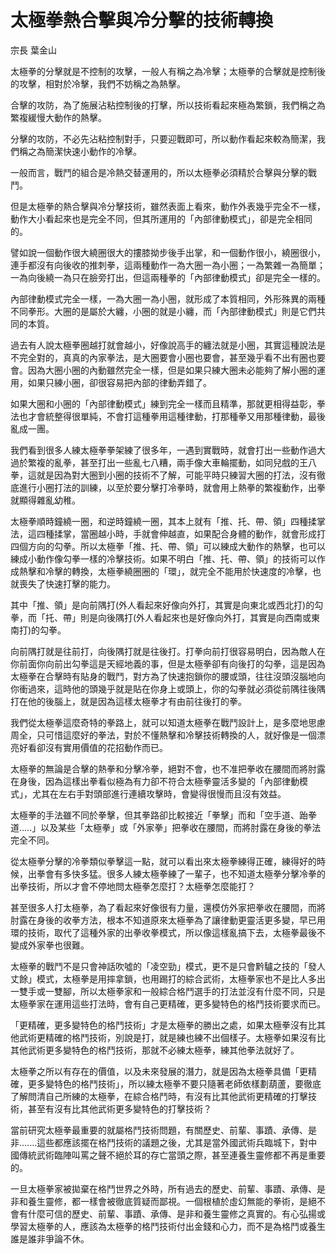 # 太極拳熱合擊與冷分擊的技術轉換

宗長
葉金山

太極拳的分擊就是不控制的攻擊，一般人有稱之為冷擊；太極拳的合擊就是控制後的攻擊，相對於冷擊，我們不妨稱之為熱擊。

合擊的攻防，為了施展沾粘控制後的打擊，所以技術看起來極為繁鎖，我們稱之為繁複緩慢大動作的熱擊。

分擊的攻防，不必先沾粘控制對手，只要迎戰即可，所以動作看起來較為簡潔，我們稱之為簡潔快速小動作的冷擊。

一般而言，戰鬥的組合是冷熱交替運用的，所以太極拳必須精於合擊與分擊的戰鬥。

但是太極拳的熱合擊與冷分擊技術，雖然表面上看來，動作外表幾乎完全不一樣，動作大小看起來也是完全不同，但其所運用的「內部律動模式」，卻是完全相同的。

譬如說一個動作很大繞圈很大的摟膝拗步後手出掌，和一個動作很小，繞圈很小，連手都沒有向後收的推刺拳，這兩種動作一為大圈一為小圈；一為繁雜一為簡單；一為向後繞一為只在臉旁打出，但這兩種拳的「內部律動模式」卻是完全一樣的。

內部律動模式完全一樣，一為大圈一為小圈，就形成了本質相同，外形殊異的兩種不同拳形。大圈的是屬於大纏，小圈的就是小纏，而「內部律動模式」則是它們共同的本質。

過去有人說太極拳圈越打就會越小，好像說高手的纏法就是小圈，其實這種說法是不完全對的，真真的內家拳法，是大圈要會小圈也要會，甚至幾乎看不出有圈也要會。因為大圈小圈的內動雖然完全一樣，但是如果只練大圈未必能夠了解小圈的運用，如果只練小圈，卻很容易把內部的律動弄錯了。

如果大圈和小圈的「內部律動模式」練到完全一樣而且精準，那就更相得益彰，拳法也才會統整得很單純，不會打這種拳用這種律動，打那種拳又用那種律動，最後亂成一團。

我們看到很多人練太極拳拳架練了很多年，一遇到實戰時，就會打出一些動作過大過於繁複的亂拳，甚至打出一些亂七八糟，兩手像大車輪擺動，如同兒戲的王八拳，這就是因為對大圈到小圈的技術不了解，可能平時只練習大圈的打法，沒有徹底進行小圈打法的訓練，以至於要分擊打冷拳時，就會用上熱拳的繁複動作，出拳就顯得雜亂幼稚。

太極拳順時鐘繞一圈，和逆時鐘繞一圈，其本上就有「推、托、帶、領」四種揉掌法，這四種揉掌，當圈越小時，手就會伸越直，如果配合身體的動作，就會形成打四個方向的勾拳。所以太極拳「推、托、帶、領」可以練成大動作的熱擊，也可以練成小動作像勾拳一樣的冷擊技術。如果不明白「推、托、帶、領」的技術可以作成熱擊和冷擊的轉換，太極拳繞圈圈的「環」，就完全不能用於快速度的冷擊，也就喪失了快速打擊的能力。

其中「推、領」是向前隅打(外人看起來好像向外打，其實是向東北或西北打)的勾拳，而「托、帶」則是向後隅打(外人看起來也是好像向外打，其實是向西南或東南打)的勾拳。

向前隅打就是往前打，向後隅打就是往後打。打拳向前打很容易明白，因為敵人在你前面你向前出勾拳這是天經地義的事，但是太極拳卻有向後打的勾拳，這是因為太極拳在合擊時有貼身的戰鬥，對方為了快速抱鎖你的腰或頭，往往沒頭沒腦地向你衝過來，這時他的頭幾乎就是貼在你身上或頭上，你的勾拳就必須從前隅往後隅打在他的後腦上，就是因為這樣太極拳才有由前往後打的拳。

我們從太極拳這麼奇特的拳路上，就可以知道太極拳在戰鬥設計上，是多麼地思慮周全，只可惜這麼好的拳法，對於不懂熱擊和冷擊技術轉換的人，就好像是一個漂亮好看卻沒有實用價值的花招動作而已。

太極拳的無論是合擊的熱拳和分擊冷拳，絕對不會，也不准把拳收在腰間而將肘露在身後，因為這樣出拳看似極為有力卻不符合太極拳靈活多變的「內部律動模式」，尤其在左右手對頭部進行連續攻擊時，會變得很慢而且沒有效益。

太極拳的手法雖不同於拳擊，但其拳路卻比較接近「拳擊」而和「空手道、跆拳道.....」以及某些「太極拳」或「外家拳」把拳收在腰間，而將肘露在身後的拳法完全不同。

從太極拳分擊的冷拳類似拳擊這一點，就可以看出來太極拳練得正確，練得好的時候，出拳會有多快多猛。很多人練太極拳練了一輩子，也不知道太極拳分擊冷拳的出拳技術，所以才會不停地問太極拳怎麼打？太極拳怎麼能打？

甚至很多人打太極拳，為了看起來好像很有力量，還模仿外家把拳收在腰間，而將肘露在身後的收拳方法，根本不知道原來太極拳為了讓律動更靈活更多變，早已用環的技術，取代了這種外家的出拳收拳模式，所以像這樣亂搞下去，太極拳最後不變成外家拳也很難。

太極拳的戰鬥不是只會神話吹噓的「凌空勁」模式，更不是只會黔驢之技的「發人丈餘」模式，太極拳是用摔拿鎖，也用踢打的綜合武術，太極拳家也不是比人多出一雙手或一雙腳，所以太極拳家和一般綜合格鬥選手的打法並沒有什麼不同，只是太極拳家在運用這些打法時，會有自己更精確，更多變特色的格鬥技術要求而已。

「更精確，更多變特色的格鬥技術」才是太極拳的勝出之處，如果太極拳沒有比其他武術更精確的格鬥技術，別說是打，就是練也練不出個樣子。太極拳如果沒有比其他武術更多變特色的格鬥技術，那就不必練太極拳，練其他拳法就好了。

太極拳之所以有存在的價值，以及未來發展的潛力，就是因為太極拳具備「更精確，更多變特色的格鬥技術」，所以練太極拳不要只隨著老師依樣劃葫蘆，要徹底了解問清自己所練的太極拳，在綜合格鬥時，有沒有比其他武術更精確的打擊技術，甚至有沒有比其他武術更多變特色的打擊技術？

當前研究太極拳最重要的就屬格鬥技術問題，有關歷史、前輩、事蹟、承傳、是非.......這些都應該擺在格鬥技術的議題之後，尤其是當外國武術兵臨城下，對中國傳統武術臨陣叫罵之聲不絕於耳的存亡當頭之際，甚至連養生靈修都不再是重要的。

一旦太極拳家被拋棄在格鬥世界之外時，所有過去的歷史、前輩、事蹟、承傳、是非和養生靈修，都一樣會被徹底質疑而鄙視。一個根植於虛幻無能的拳術，是絕不會有什麼可信的歷史、前輩、事蹟、承傳、是非和養生靈修之真實的。有心弘揚或學習太極拳的人，應該為太極拳的格鬥技術付出金錢和心力，而不是為格鬥或養生誰是誰非爭論不休。